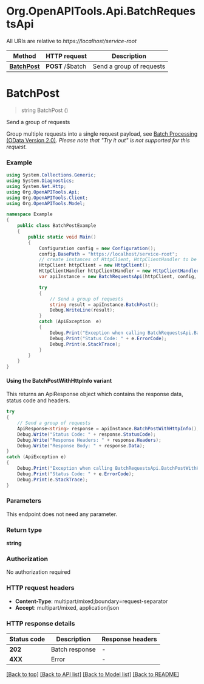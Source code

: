 # Org.OpenAPITools.Api.BatchRequestsApi

All URIs are relative to *https://localhost/service-root*

| Method | HTTP request | Description |
|--------|--------------|-------------|
| [**BatchPost**](BatchRequestsApi.md#batchpost) | **POST** /$batch | Send a group of requests |

<a id="batchpost"></a>
# **BatchPost**
> string BatchPost ()

Send a group of requests

Group multiple requests into a single request payload, see [Batch Processing (OData Version 2.0)](https://www.odata.org/documentation/odata-version-2-0/batch-processing/).  *Please note that \"Try it out\" is not supported for this request.*

### Example
```csharp
using System.Collections.Generic;
using System.Diagnostics;
using System.Net.Http;
using Org.OpenAPITools.Api;
using Org.OpenAPITools.Client;
using Org.OpenAPITools.Model;

namespace Example
{
    public class BatchPostExample
    {
        public static void Main()
        {
            Configuration config = new Configuration();
            config.BasePath = "https://localhost/service-root";
            // create instances of HttpClient, HttpClientHandler to be reused later with different Api classes
            HttpClient httpClient = new HttpClient();
            HttpClientHandler httpClientHandler = new HttpClientHandler();
            var apiInstance = new BatchRequestsApi(httpClient, config, httpClientHandler);

            try
            {
                // Send a group of requests
                string result = apiInstance.BatchPost();
                Debug.WriteLine(result);
            }
            catch (ApiException  e)
            {
                Debug.Print("Exception when calling BatchRequestsApi.BatchPost: " + e.Message);
                Debug.Print("Status Code: " + e.ErrorCode);
                Debug.Print(e.StackTrace);
            }
        }
    }
}
```

#### Using the BatchPostWithHttpInfo variant
This returns an ApiResponse object which contains the response data, status code and headers.

```csharp
try
{
    // Send a group of requests
    ApiResponse<string> response = apiInstance.BatchPostWithHttpInfo();
    Debug.Write("Status Code: " + response.StatusCode);
    Debug.Write("Response Headers: " + response.Headers);
    Debug.Write("Response Body: " + response.Data);
}
catch (ApiException e)
{
    Debug.Print("Exception when calling BatchRequestsApi.BatchPostWithHttpInfo: " + e.Message);
    Debug.Print("Status Code: " + e.ErrorCode);
    Debug.Print(e.StackTrace);
}
```

### Parameters
This endpoint does not need any parameter.
### Return type

**string**

### Authorization

No authorization required

### HTTP request headers

 - **Content-Type**: multipart/mixed;boundary=request-separator
 - **Accept**: multipart/mixed, application/json


### HTTP response details
| Status code | Description | Response headers |
|-------------|-------------|------------------|
| **202** | Batch response |  -  |
| **4XX** | Error |  -  |

[[Back to top]](#) [[Back to API list]](../README.md#documentation-for-api-endpoints) [[Back to Model list]](../README.md#documentation-for-models) [[Back to README]](../README.md)

